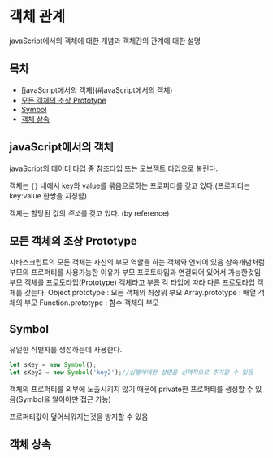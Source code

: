 # 객체 관계
javaScript에서의 객체에 대한 개념과 객체간의 관계에 대한 설명

## 목차
- [javaScript에서의 객체](#javaScript에서의 객체)
- [모든 객체의 조상 Prototype](#모든-객체의-조상-Prototype)
- [Symbol](#Symbol)
- [객체 상속](#객체-상속)

## javaScript에서의 객체
javaScript의 데이터 타입 중 참조타입 또는 오브젝트 타입으로 불린다.

객체는 `{}` 내에서 key와 value를 묶음으로하는 프로퍼티를 갖고 있다.(프로퍼티는 key:value 한쌍을 지칭함)

객체는 할당된 값의 *주소*를 갖고 있다. (by reference)


## 모든 객체의 조상 Prototype
자바스크립트의 모든 객체는 자신의 부모 역할을 하는 객체와 연되어 있음
상속개념처럼 부모의 프로퍼티를 사용가능한 이유가 부모 프로토타입과 연결되어 있어서 가능한것임
부모 객체를 프로토타입(Prototype) 객체라고 부름
각 타입에 따라 다른 프로토타입 객체를 갖는다.
Object.prototype : 모든 객체의 최상위 부모
Array.prototype : 배열 객체의 부모
Function.prototype : 함수 객체의 부모

## Symbol
유일한 식별자를 생성하는데 사용한다.

``` javascript
let sKey = new Symbol();
let sKey2 = new Symbol('key2');//심볼에대한 설명을 선택적으로 추가할 수 있음
```

객체의 프로퍼티를 외부에 노출시키지 않기 때문에 private한 프로퍼티를 생성할 수 있음(Symbol을 알아야만 접근 가능)

프로퍼티값이 덮어씌워지는것을 방지할 수 있음

## 객체 상속

